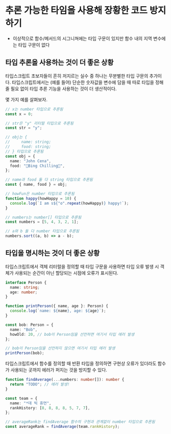 # 추론 가능한 타임을 사용해 장황한 코드 방지하기

- 이상적으로 함수/메서드의 시그니쳐에는 타입 구문이 있지만 함수 내의 지역 변수에는 타입 구문이 없다

## 타입 추론을 사용하는 것이 더 좋은 상황

타입스크립트 초보자들이 흔히 저지르는 실수 중 하나는 무분별한 타입 구문의 추가이다.
타입스크립트에서는 (예를 들어) 단순한 숫자값을 변수에 담을 때 따로 타입을 정해 줄
필요 없이 타입 추론 기능을 사용하는 것이 더 생산적이다.

몇 가지 예를 살펴보자.

```ts
// x는 number 타입으로 추론됨
const x = 0;

// str은 "y" 리터럴 타입으로 추론됨
const str = "y";

// obj는 {
//     name: string;
//     food: string;
// } 타입으로 추론됨
const obj = {
  name: "John Cena",
  food: "🍦Bing Chilling🍦",
};

// name과 food 둘 다 string 타입으로 추론됨
const { name, food } = obj;

// howFun은 number 타입으로 추론됨
function happy(howHappy = 10) {
  console.log(`I am s${"o".repeat(howHappy)} happy!`);
}

// numbers는 number[] 타입으로 추론됨
const numbers = [5, 4, 3, 2, 1];

// a와 b 둘 다 number 타입으로 추론됨
numbers.sort((a, b) => a - b);
```

## 타입을 명시하는 것이 더 좋은 상황

타입스크립트에서 객체 리터럴을 정의할 때 타입 구문을 사용하면 타입 오류 발생 시 객체가
사용되는 순간이 아닌 할당되는 시점에 오류가 표시된다.

```ts
interface Person {
  name: string;
  age: number;
}

function printPerson({ name, age }: Person) {
  console.log(`name: ${name}, age: ${age}`);
}

const bob: Person = {
  name: "Bob",
  howOld: 20, // bob이 Person임을 선언하면 여기서 타입 에러 발생
};

// bob이 Person임을 선언하지 않으면 여기서 타입 에러 발생
printPerson(bob);
```

타입스크립트에서 함수를 정의할 때 반환 타입을 정의하면 구현상 오류가 있더라도 함수가
사용되는 곳까지 에러가 퍼지는 것을 방지할 수 있다.

```ts
function findAverage(...numbers: number[]): number {
  return "TODO"; // 에러 발생!
}

const team = {
  name: "*데 빅 휴먼",
  rankHistory: [8, 8, 8, 8, 5, 7, 7],
};

// averageRank는 findAverage 함수의 구현과 관계없이 number 타입으로 추론됨
const averageRank = findAverage(team.rankHistory);
```
